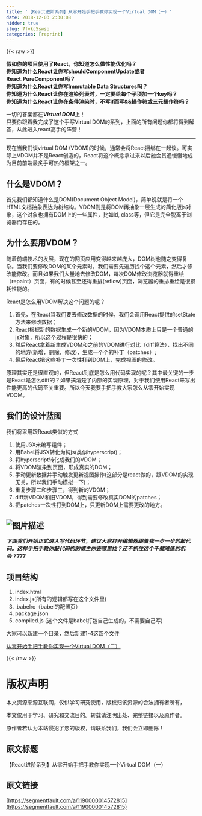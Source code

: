 ```yaml
---
title: '【React进阶系列】从零开始手把手教你实现一个Virtual DOM（一）' 
date: 2018-12-03 2:30:08
hidden: true
slug: 7fvkc5swso
categories: [reprint]
---
```


{{< raw >}}

                    
<p><strong>假如你的项目使用了React，你知道怎么做性能优化吗？</strong><br><strong>你知道为什么React让你写shouldComponentUpdate或者React.PureComponent吗？</strong><br><strong>你知道为什么React让你写Immutable Data Structures吗？</strong><br><strong>你知道为什么React让你在渲染列表时，一定要给每个子项加一个key吗？</strong><br><strong>你知道为什么React让你在条件渲染时，不写if而写&amp;&amp;操作符或三元操作符吗？</strong></p>
<p>一切的答案都在<strong><em>Virtual DOM</em></strong>上！<br>只要你跟着我完成了这个手写Virtual DOM的系列，上面的所有问题你都将得到解答，从此进入react高手的阵营！</p>
<hr>
<p>现在当我们谈virtual DOM (VDOM)的时候，通常会将React捆绑在一起谈。可实际上VDOM并不是React创造的，React将这个概念拿过来以后融会贯通慢慢地成为目前前端最炙手可热的框架之一。</p>
<h2>什么是VDOM？</h2>
<p>首先我们都知道什么是DOM(Document Object Model)，简单说就是将一个HTML文档抽象表达为树结构。VDOM则是将DOM再抽象一层生成的简化版js对象，这个对象也拥有DOM上的一些属性，比如id, class等，但它是完全脱离于浏览器而存在的。</p>
<h2>为什么要用VDOM？</h2>
<p>随着前端技术的发展，现在的网页应用变得越来越庞大，DOM树也随之变得复杂。当我们要修改DOM的某个元素时，我们需要先遍历找个这个元素，然后才修改能修改。而且如果我们大量地去修改DOM，每次DOM修改浏览器就得重绘（repaint）页面，有的时候甚至还得重排(reflow)页面，浏览器的重排重绘是很损耗性能的。</p>
<p>React是怎么用VDOM解决这个问题的呢？</p>
<ol>
<li>首先，在React当我们要去修改数据的时候，我们会调用React提供的setState方法来修改数据；</li>
<li>React根据新的数据生成一个新的VDOM，因为VDOM本质上只是一个普通的js对象，所以这个过程是很快的；</li>
<li>然后React拿着新生成VDOM和之前的VDOM进行对比（diff算法），找出不同的地方(新增，删除，修改)，生成一个个的补丁（patches）;</li>
<li>最后React把这些补丁一次性打到DOM上，完成视图的修改。</li>
</ol>
<p>原理其实还是很直观的，但React到底是怎么用代码实现的呢？其中最关键的一步是React是怎么diff的？如果搞清楚了内部的实现原理，对于我们使用React来写出性能更高的代码至关重要。所以今天我要手把手教大家怎么从零开始实现VDOM。</p>
<h2>我们的设计蓝图</h2>
<p>我们将采用跟React类似的方式</p>
<ol>
<li>使用JSX来编写组件；</li>
<li>用Babel将JSX转化为纯js(类似hyperscript)；</li>
<li>将hyperscript转化成我们的VDOM；</li>
<li>将VDOM渲染到页面，形成真实的DOM；</li>
<li>手动更新数据并手动触发更新视图操作(这部分是react做的，跟VDOM的实现无关，所以我们手动模拟一下)；</li>
<li>重复步骤二和步骤三，得到新的VDOM；</li>
<li>diff新VDOM和旧VDOM，得到需要修改真实DOM的patches；</li>
<li>把patches一次性打到DOM上，只更新DOM上需要更改的地方。</li>
</ol>
<h2><span class="img-wrap"><img data-src="/img/bV9o7Q?w=314&amp;h=517" src="https://static.alili.tech/img/bV9o7Q?w=314&amp;h=517" alt="图片描述" title="图片描述"></span></h2>
<p><strong><em>下面我们开始正式进入写代码环节，建议大家打开编辑器跟着我一步一步的敲代码。这样手把手教你敲代码的的博主你去哪里找？还不抓住这个千载难逢的机会？???</em></strong></p>
<h2>项目结构</h2>
<ol>
<li>index.html</li>
<li>index.js(所有的逻辑都写在这个文件里)</li>
<li>.babelrc（babel的配置页）</li>
<li>package.json</li>
<li>compiled.js (这个文件是babel打包自己生成的，不需要自己写)</li>
</ol>
<p>大家可以新建一个目录，然后新建1-4这四个文件</p>
<p><a href="https://segmentfault.com/a/1190000014603332">从零开始手把手教你实现一个Virtual DOM（二）</a></p>

                
{{< /raw >}}

# 版权声明
本文资源来源互联网，仅供学习研究使用，版权归该资源的合法拥有者所有，

本文仅用于学习、研究和交流目的。转载请注明出处、完整链接以及原作者。

原作者若认为本站侵犯了您的版权，请联系我们，我们会立即删除！

## 原文标题
【React进阶系列】从零开始手把手教你实现一个Virtual DOM（一）

## 原文链接
[https://segmentfault.com/a/1190000014572815](https://segmentfault.com/a/1190000014572815)

